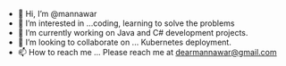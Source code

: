 - 👋 Hi, I’m @mannawar
- 👀 I’m interested in ...coding, learning to solve the problems
- 🌱 I’m currently working on Java and C# development projects.
- 💞️ I’m looking to collaborate on ... Kubernetes deployment.
- 📫 How to reach me ... Please reach me at dearmannawar@gmail.com

<!---
mannawar/mannawar is a ✨ special ✨ repository because its `README.md` (this file) appears on your GitHub profile.
You can click the Preview link to take a look at your changes.
--->
